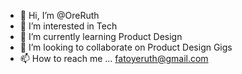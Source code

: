 - 👋 Hi, I’m @OreRuth
- 👀 I’m interested in Tech
- 🌱 I’m currently learning Product Design
- 💞️ I’m looking to collaborate on Product Design Gigs
- 📫 How to reach me ... fatoyeruth@gmail.com

<!---
OreRuth/OreRuth is a ✨ special ✨ repository because its `README.md` (this file) appears on your GitHub profile.
You can click the Preview link to take a look at your changes.
--->
